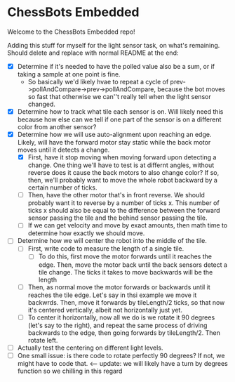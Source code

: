 # ChessBots Embedded
Welcome to the ChessBots Embedded repo!

Adding this stuff for myself for the light sensor task, on what's remaining. Should delete and replace with normal README at the end:
- [X] Determine if it's needed to have the polled value also be a sum, or if taking a sample at one point is fine.
  - So basically we'd likely hvae to repeat a cycle of prev->pollAndCompare->prev->pollAndCompare, because the bot moves so fast that otherwise we can''t really tell when the light sensor changed.
- [X] Determine how to track what tile each sensor is on. Will likely need this because how else can we tell if one part of the sensor is on a different color from another sensor?
- [X] Determine how we will use auto-alignment upon reaching an edge. Likely, will have the forward motor stay static while the back motor moves until it detects a change.
  - [X] First, have it stop moving when moving forward upon detecting a change. One thing we'll have to test is at differnt angles, without reverse does it cause the back motors to also change color? If so, then, we'll probably want to move the whole robot backward by a certain number of ticks.
  - [ ] Then, have the other motor that's in front reverse. We should probably want it to reverse by a number of ticks x. This number of ticks x should also be equal to the difference between the forward sensor passing the tile and the behind sensor passing the tile.
  - [ ] If we can get velocity and move by exact amounts, then math time to determine how exactly we should move.
- [ ] Determine how we will center the robot into the middle of the tile.
  - [ ] First, write code to measure the length of a single tile.
    - [ ] To do this, first move the motor forwards until it reaches the edge. Then, move the motor back until the back sensors detect a tile change. The ticks it takes to move backwards will be the length
  - [ ] Then, as normal move the motor forwards or backwards until it reaches the tile edge. Let's say in thsi example we move it backwrds. Then, move it forwards by tileLength/2 ticks, so that now it's centered vertically, albeit not horizontally just yet.
  - [ ] To center it horizontally, now all we do is we rotate it 90 degrees (let's say to the right), and repeat the same process of driving backwards to the edge, then going forwards by tileLength/2. Then rotate left.
- [ ] Actually test the centering on different light levels.
- [ ] One small issue: is there code to rotate perfectly 90 degrees? If not, we might have to code that. <-- update: we will likely have a turn by degrees function so we chilling in this regard
